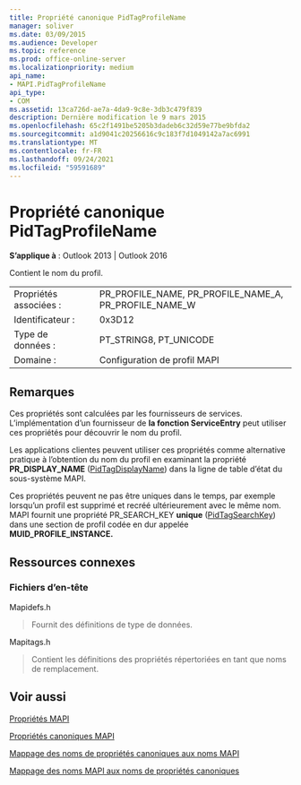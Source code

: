 ```yaml
---
title: Propriété canonique PidTagProfileName
manager: soliver
ms.date: 03/09/2015
ms.audience: Developer
ms.topic: reference
ms.prod: office-online-server
ms.localizationpriority: medium
api_name:
- MAPI.PidTagProfileName
api_type:
- COM
ms.assetid: 13ca726d-ae7a-4da9-9c8e-3db3c479f839
description: Dernière modification le 9 mars 2015
ms.openlocfilehash: 65c2f1491be5205b3dadeb6c32d59e77be9bfda2
ms.sourcegitcommit: a1d9041c20256616c9c183f7d1049142a7ac6991
ms.translationtype: MT
ms.contentlocale: fr-FR
ms.lasthandoff: 09/24/2021
ms.locfileid: "59591689"
---
```

# <a name="pidtagprofilename-canonical-property"></a>Propriété canonique PidTagProfileName

  
  
**S’applique à** : Outlook 2013 | Outlook 2016 
  
Contient le nom du profil.
  
|||
|:-----|:-----|
|Propriétés associées :  <br/> |PR_PROFILE_NAME, PR_PROFILE_NAME_A, PR_PROFILE_NAME_W  <br/> |
|Identificateur :  <br/> |0x3D12  <br/> |
|Type de données :  <br/> |PT_STRING8, PT_UNICODE  <br/> |
|Domaine :  <br/> |Configuration de profil MAPI  <br/> |
   
## <a name="remarks"></a>Remarques

Ces propriétés sont calculées par les fournisseurs de services. L’implémentation d’un fournisseur de **la fonction ServiceEntry** peut utiliser ces propriétés pour découvrir le nom du profil. 
  
Les applications clientes peuvent utiliser ces propriétés comme alternative pratique à l’obtention du nom du profil en examinant la propriété **PR_DISPLAY_NAME** ([PidTagDisplayName](pidtagdisplayname-canonical-property.md)) dans la ligne de table d’état du sous-système MAPI.
  
Ces propriétés peuvent ne pas être uniques dans le temps, par exemple lorsqu’un profil est supprimé et recréé ultérieurement avec le même nom. MAPI fournit une propriété PR_SEARCH_KEY **unique** ([PidTagSearchKey](pidtagsearchkey-canonical-property.md)) dans une section de profil codée en dur appelée **MUID_PROFILE_INSTANCE.**
  
## <a name="related-resources"></a>Ressources connexes

### <a name="header-files"></a>Fichiers d’en-tête

Mapidefs.h
  
> Fournit des définitions de type de données.
    
Mapitags.h
  
> Contient les définitions des propriétés répertoriées en tant que noms de remplacement.
    
## <a name="see-also"></a>Voir aussi



[Propriétés MAPI](mapi-properties.md)
  
[Propriétés canoniques MAPI](mapi-canonical-properties.md)
  
[Mappage des noms de propriétés canoniques aux noms MAPI](mapping-canonical-property-names-to-mapi-names.md)
  
[Mappage des noms MAPI aux noms de propriétés canoniques](mapping-mapi-names-to-canonical-property-names.md)

